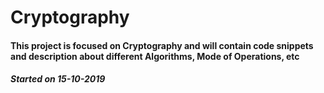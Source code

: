 # Cryptography
#### This project is focused on Cryptography and will contain code snippets and description about different Algorithms, Mode of Operations, etc
##### Started on 15-10-2019
